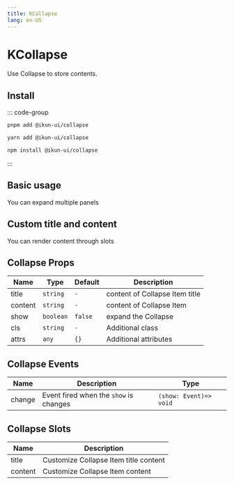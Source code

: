 ```yaml
---
title: KCollapse
lang: en-US
---
```


# KCollapse

Use Collapse to store contents.

## Install

::: code-group

```bash [pnpm]
pnpm add @ikun-ui/collapse
```

```bash [yarn]
yarn add @ikun-ui/collapse
```

```bash [npm]
npm install @ikun-ui/collapse
```

:::

## Basic usage

You can expand multiple panels

<demo src="../../../../example/collapse/basic.svelte" github="Collapse"></demo>

## Custom title and content

You can render content through slots

<demo src="../../../../example/collapse/custom.svelte" github="Collapse"></demo>

## Collapse Props

| Name    | Type      | Default | Description                    |
| ------- | --------- | ------- | ------------------------------ |
| title   | `string`  | `-`     | content of Collapse Item title |
| content | `string`  | `-`     | content of Collapse Item       |
| show    | `boolean` | `false` | expand the Collapse            |
| cls     | `string`  | `-`     | Additional class               |
| attrs   | `any`     | `{}`    | Additional attributes          |

## Collapse Events

| Name   | Description                            | Type                   |
| ------ | -------------------------------------- | ---------------------- |
| change | Event fired when the `show` is changes | `(show: Event)=> void` |

## Collapse Slots

| Name    | Description                           |
| ------- | ------------------------------------- |
| title   | Customize Collapse Item title content |
| content | Customize Collapse Item content       |
